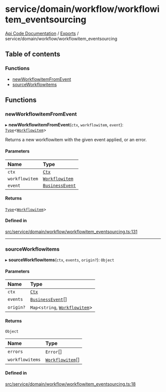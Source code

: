 # service/domain/workflow/workflowitem\_eventsourcing
 
[Api Code Documentation](../README.md) / [Exports](../modules.md) / service/domain/workflow/workflowitem\_eventsourcing

## Table of contents

### Functions

- [newWorkflowitemFromEvent](service_domain_workflow_workflowitem_eventsourcing.md#newworkflowitemfromevent)
- [sourceWorkflowitems](service_domain_workflow_workflowitem_eventsourcing.md#sourceworkflowitems)

## Functions

### newWorkflowitemFromEvent

▸ **newWorkflowitemFromEvent**(`ctx`, `workflowitem`, `event`): [`Type`](result.md#type)<[`Workflowitem`](../interfaces/service_domain_workflow_workflowitem.Workflowitem.md)\>

Returns a new workflowitem with the given event applied, or an error.

#### Parameters

| Name | Type |
| :------ | :------ |
| `ctx` | [`Ctx`](../interfaces/lib_ctx.Ctx.md) |
| `workflowitem` | [`Workflowitem`](../interfaces/service_domain_workflow_workflowitem.Workflowitem.md) |
| `event` | [`BusinessEvent`](service_domain_business_event.md#businessevent) |

#### Returns

[`Type`](result.md#type)<[`Workflowitem`](../interfaces/service_domain_workflow_workflowitem.Workflowitem.md)\>

#### Defined in

[src/service/domain/workflow/workflowitem_eventsourcing.ts:131](https://github.com/openkfw/TruBudget/blob/a06c11b/api/src/service/domain/workflow/workflowitem_eventsourcing.ts#L131)

___

### sourceWorkflowitems

▸ **sourceWorkflowitems**(`ctx`, `events`, `origin?`): `Object`

#### Parameters

| Name | Type |
| :------ | :------ |
| `ctx` | [`Ctx`](../interfaces/lib_ctx.Ctx.md) |
| `events` | [`BusinessEvent`](service_domain_business_event.md#businessevent)[] |
| `origin?` | `Map`<`string`, [`Workflowitem`](../interfaces/service_domain_workflow_workflowitem.Workflowitem.md)\> |

#### Returns

`Object`

| Name | Type |
| :------ | :------ |
| `errors` | `Error`[] |
| `workflowitems` | [`Workflowitem`](../interfaces/service_domain_workflow_workflowitem.Workflowitem.md)[] |

#### Defined in

[src/service/domain/workflow/workflowitem_eventsourcing.ts:18](https://github.com/openkfw/TruBudget/blob/a06c11b/api/src/service/domain/workflow/workflowitem_eventsourcing.ts#L18)
